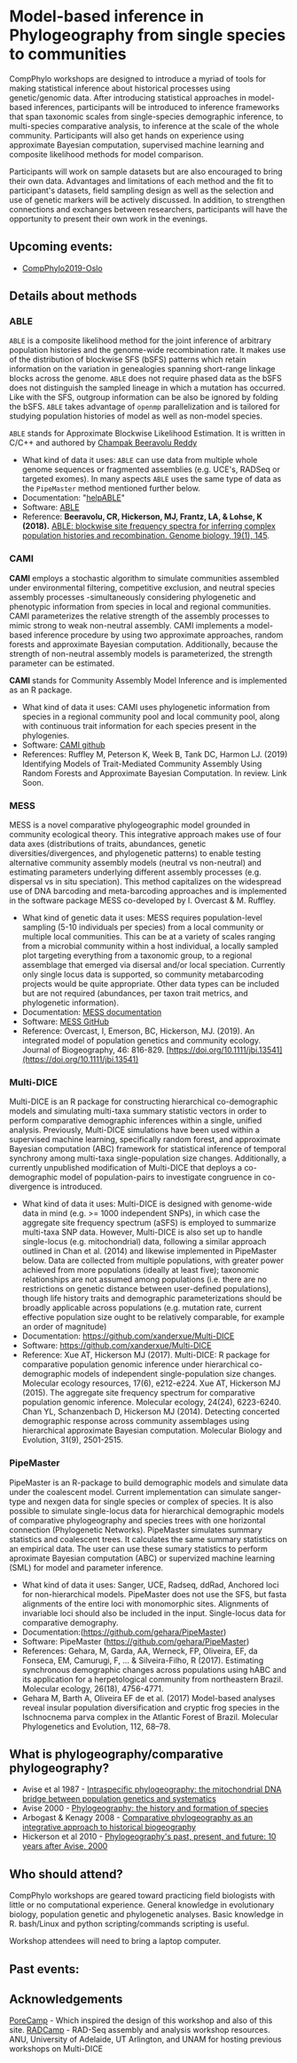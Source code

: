 # Model-based inference in Phylogeography from single species to communities

CompPhylo workshops are designed to introduce a myriad of tools for making
statistical inference about historical processes using genetic/genomic data.
After introducing statistical approaches in model-based inferences, participants
will be introduced to inference frameworks that span taxonomic scales from
single-species demographic inference, to multi-species comparative analysis, to
inference at the scale of the whole community. Participants will also get hands
on experience using approximate Bayesian computation, supervised machine
learning and composite likelihood methods for model comparison.

Participants will work on sample datasets but are also encouraged to bring their
own data. Advantages and limitations of each method and the fit to participant's
datasets, field sampling design as well as the selection and use of genetic
markers will be actively discussed. In addition, to strengthen connections and
exchanges between researchers, participants will have the opportunity to present
their own work in the evenings.

## Upcoming events:
* [CompPhylo2019-Oslo](Oslo2019/index.md)

## Details about methods

### ABLE
`ABLE` is a composite likelihood method for the joint inference of arbitrary population histories and the genome-wide recombination rate. It makes use of the distribution of blockwise SFS (bSFS) patterns which retain information on the variation in genealogies spanning short-range linkage blocks across the genome. `ABLE` does not require phased data as the bSFS does not distinguish the sampled lineage in which a mutation has occurred. Like with the SFS, outgroup information can be also be ignored by folding the bSFS. `ABLE` takes advantage of `openmp` parallelization and is tailored for studying population histories of model as well as non-model species.

`ABLE` stands for Approximate Blockwise Likelihood Estimation. It is written in C/C++ and authored by [Champak Beeravolu Reddy](https://www3.unifr.ch/directory/fr/people/286145/0d8d0)

* What kind of data it uses: `ABLE` can use data from multiple whole genome sequences or fragmented assemblies (e.g. UCE's, RADSeq or targeted exomes). In many aspects `ABLE` uses the same type of data as the `PipeMaster` method mentioned further below.
* Documentation: "[helpABLE](https://github.com/champost/ABLE/blob/master/doc/helpABLE.pdf)"
* Software: [ABLE](https://github.com/champost/ABLE)
* Reference: **Beeravolu, CR, Hickerson, MJ, Frantz, LA, & Lohse, K (2018).** [ABLE: blockwise site frequency spectra for inferring complex population histories and recombination. Genome biology, 19(1), 145](https://doi.org/10.1186/s13059-018-1517-y).

### CAMI
**CAMI** employs a stochastic algorithm to simulate communities assembled under environmental filtering, competitive exclusion, and neutral species assembly processes -simultaneously considering phylogenetic and phenotypic information from species in local and regional communities. CAMI parameterizes the relative strength of the assembly processes to mimic strong to weak non-neutral assembly. CAMI implements a model-based inference procedure by using two approximate approaches, random forests and approximate Bayesian computation. Additionally, because the strength of non-neutral assembly models is parameterized, the strength parameter can be estimated.

**CAMI** stands for Community Assembly Model Inference and is implemented as an R package.

* What kind of data it uses: CAMI uses phylogenetic information from species in a regional community pool and local community pool, along with continuous trait information for each species present in the phylogenies.
* Software: [CAMI github](https://github.com/ruffleymr/CAMI)
* References: Ruffley M, Peterson K, Week B, Tank DC, Harmon LJ. (2019) Identifying Models of Trait-Mediated Community Assembly Using Random Forests and Approximate Bayesian Computation. In review. Link Soon.

### MESS
MESS is a novel comparative phylogeographic model grounded in community
ecological theory. This integrative approach makes use of four data axes
(distributions of traits, abundances, genetic diversities/divergences, and
phylogenetic patterns) to enable testing alternative community assembly models
(neutral vs non-neutral) and estimating parameters underlying different
assembly processes (e.g. dispersal vs in situ speciation). This method
capitalizes on the widespread use of DNA barcoding and meta-barcoding
approaches and is implemented in the software package MESS co-developed by I.
Overcast & M. Ruffley.

* What kind of genetic data it uses: MESS requires population-level sampling (5-10
individuals per species) from a local community or multiple local communities.
This can be at a variety of scales ranging from a microbial community within a host
individual, a locally sampled plot targeting everything from a taxonomic group, to a
regional assemblage that emerged via disersal and/or local speciation. Currently only
single locus data is supported, so community metabarcoding projects would be quite
appropriate. Other data types can be included but are not required (abundances, per taxon
trait metrics, and phylogenetic information).   
* Documentation: [MESS documentation](https://pymess.readthedocs.io/en/latest/)
* Software: [MESS GitHub](https://github.com/messDiv/MESS)
* Reference: Overcast, I, Emerson, BC, Hickerson, MJ. (2019). An integrated model of population genetics and community ecology. Journal of Biogeography, 46: 816-829. [https://doi.org/10.1111/jbi.13541](https://doi.org/10.1111/jbi.13541)

### Multi-DICE
Multi-DICE is an R package for constructing hierarchical co-demographic models and simulating multi-taxa summary statistic vectors in order to perform comparative demographic inferences within a single, unified analysis. Previously, Multi-DICE simulations have been used within a supervised machine learning, specifically random forest, and approximate Bayesian computation (ABC) framework for statistical inference of temporal synchrony among multi-taxa single-population size changes. Additionally, a currently unpublished modification of Multi-DICE that deploys a co-demographic model of population-pairs to investigate congruence in co-divergence is introduced.

* What kind of data it uses: Multi-DICE is designed with genome-wide data in mind (e.g. >= 1000 independent SNPs), in which case the aggregate site frequency spectrum (aSFS) is employed to summarize multi-taxa SNP data. However, Multi-DICE is also set up to handle single-locus (e.g. mitochondrial) data, following a similar approach outlined in Chan et al. (2014) and likewise implemented in PipeMaster below. Data are collected from multiple populations, with greater power achieved from more populations (ideally at least five); taxonomic relationships are not assumed among populations (i.e. there are no restrictions on genetic distance between user-defined populations), though life history traits and demographic parameterizations should be broadly applicable across populations (e.g. mutation rate, current effective population size ought to be relatively comparable, for example an order of magnitude)
* Documentation: https://github.com/xanderxue/Multi-DICE
* Software: https://github.com/xanderxue/Multi-DICE
* Reference: Xue AT, Hickerson MJ (2017). Multi-DICE: R package for comparative population genomic inference under hierarchical co-demographic models of independent single-population size changes. Molecular ecology resources, 17(6), e212-e224.
Xue AT, Hickerson MJ (2015). The aggregate site frequency spectrum for comparative population genomic inference. Molecular ecology, 24(24), 6223-6240.
Chan YL, Schanzenbach D, Hickerson MJ (2014). Detecting concerted demographic response across community assemblages using hierarchical approximate Bayesian computation. Molecular Biology and Evolution, 31(9), 2501-2515.


### PipeMaster
PipeMaster is an R-package to build demographic models and simulate data under the coalescent model. Current implementation can simulate sanger-type and nexgen data for single species or complex of species. It is also possible to simulate single-locus data for hierarchical demographic models of comparative phylogeography and species trees with one horizontal connection (Phylogenetic Networks).
PipeMaster simulates summary statistics and coalescent trees. It calculates the same summary statistics on an empirical data. The user can use these sumary statistics to perform aproximate Bayesian computation (ABC) or supervized machine learning (SML) for model and parameter inference.

* What kind of data it uses: Sanger, UCE, Radseq, ddRad, Anchored loci for non-hierarchical models. PipeMaster does not use the SFS, but fasta alignments of the entire loci with monomorphic sites. Alignments of invariable loci should also be included in the input. Single-locus data for comparative demography.
* Documentation:(https://github.com/gehara/PipeMaster)
* Software: PipeMaster (https://github.com/gehara/PipeMaster)
* References: Gehara, M, Garda, AA, Werneck, FP, Oliveira, EF, da Fonseca, EM, Camurugi, F, ... & Silveira-Filho, R (2017). Estimating synchronous demographic changes across populations using hABC and its application for a herpetological community from northeastern Brazil. Molecular ecology, 26(18), 4756-4771.
* Gehara M, Barth A, Oliveira EF de et al. (2017) Model-based analyses reveal insular population diversification and cryptic frog species in the Ischnocnema parva complex in the Atlantic Forest of Brazil. Molecular Phylogenetics and Evolution, 112, 68–78.



## What is phylogeography/comparative phylogeography?

* Avise et al 1987 - [Intraspecific phylogeography: the mitochondrial DNA bridge between population genetics and systematics](https://www.annualreviews.org/doi/abs/10.1146/annurev.es.18.110187.002421?casa_token=SX6e0jhz_4AAAAAA%3AUL0JkNNGtYflMzIK3Ms599rVgKaSP5pZtJzN_b_4jPcWKYN7IYiBujLi4PdVlqVnNuxcWBxXfNI&journalCode=ecolsys.1)
* Avise 2000 - [Phylogeography: the history and formation of species](https://books.google.com/books?hl=en&lr=&id=lA7YWH4M8FUC&oi=fnd&pg=PA1&dq=phylogeography+avise+2000&ots=LxuM-7oQbK&sig=tb1___1H_c2cc-VEMRQvUHP0keM#v=onepage&q=phylogeography%20avise%202000&f=false)
* Arbogast & Kenagy 2008 - [Comparative phylogeography as an integrative approach to historical biogeography](https://onlinelibrary.wiley.com/doi/full/10.1046/j.1365-2699.2001.00594.x)
* Hickerson et al 2010 - [Phylogeography's past, present, and future: 10 years after Avise, 2000](https://www.sciencedirect.com/science/article/pii/S105579030900373X)

## Who should attend?
CompPhylo workshops are geared toward practicing field biologists with little
or no computational experience. General knowledge in evolutionary biology,
population genetic and phylogenetic analyses. Basic knowledge in R. bash/Linux
and python scripting/commands scripting is useful.

Workshop attendees will need to bring a laptop computer.

## Past events:



## Acknowledgements

[PoreCamp](https://porecamp.github.io/) - Which inspired the design of this workshop and also of this site.
[RADCamp](https://radcamp.github.io/) - RAD-Seq assembly and analysis workshop resources.
ANU, University of Adelaide, UT Arlington, and UNAM for hosting previous workshops on Multi-DICE
